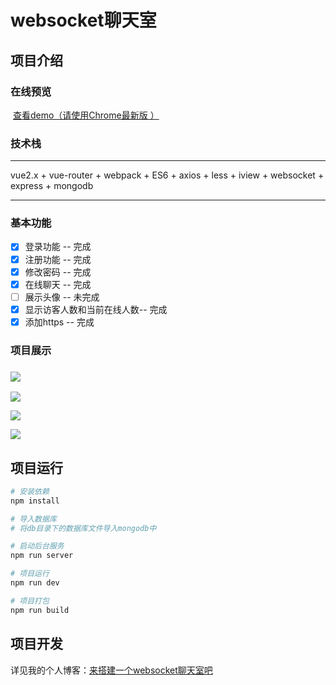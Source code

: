 # websocket聊天室

##   项目介绍

###       在线预览

​            [查看demo（请使用Chrome最新版 ）](https://chatroom.fog3211.com)

###       技术栈

------

   vue2.x + vue-router  + webpack + ES6 + axios + less + iview + websocket + express + mongodb

------

###      基本功能 

- [x] 登录功能 -- 完成
- [x] 注册功能 -- 完成
- [x] 修改密码 -- 完成
- [x] 在线聊天 -- 完成
- [ ] 展示头像 -- 未完成
- [x] 显示访客人数和当前在线人数-- 完成
- [x] 添加https -- 完成

###     项目展示

### ![](http://t1.aixinxi.net/o_1cvt458ib1s15jr7jcbham1h1fa.png-w.jpg)

![](http://t1.aixinxi.net/o_1cvt46uots78bps1cata1b9rga.png-w.jpg)

![](http://t1.aixinxi.net/o_1cvt47vte1qme12f01lgp166mknia.png-w.jpg)

![](http://t1.aixinxi.net/o_1cvt4b89f9blvuf16l26fpep8a.png-w.jpg)

## 项目运行

``` bash
# 安装依赖
npm install  

# 导入数据库
# 将db目录下的数据库文件导入mongodb中  

# 启动后台服务
npm run server  

# 项目运行
npm run dev

# 项目打包
npm run build

```

## 项目开发

详见我的个人博客：[来搭建一个websocket聊天室吧](https://fog3211.github.io/blog/web-chatroom.html)